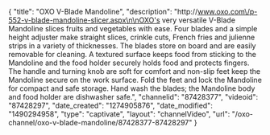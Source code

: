 {
    "title": "OXO V-Blade Mandoline",
    "description": "http:\/\/www.oxo.com\/p-552-v-blade-mandoline-slicer.aspx\n\nOXO's very versatile V-Blade Mandoline slices fruits and vegetables with ease. Four blades and a simple height adjuster make straight slices, crinkle cuts, French fries and julienne strips in a variety of thicknesses. The blades store on board and are easily removable for cleaning. A textured surface keeps food from sticking to the Mandoline and the food holder securely holds food and protects fingers. The handle and turning knob are soft for comfort and non-slip feet keep the Mandoline secure on the work surface. Fold the feet and lock the Mandoline for compact and safe storage. Hand wash the blades; the Mandoline body and food holder are dishwasher safe.",
    "channelid": "87428377",
    "videoid": "87428297",
    "date_created": "1274905876",
    "date_modified": "1490294958",
    "type": "captivate",
    "layout": "channelVideo",
    "url": "\/oxo-channel\/oxo-v-blade-mandoline\/87428377-87428297"
}